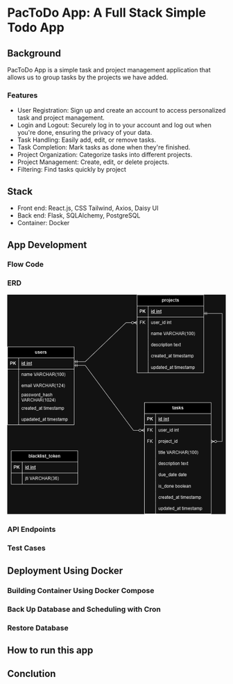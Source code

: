 # PacToDo App: A Full Stack Simple Todo App
## Background
PacToDo App is a simple task and project management application that allows us to group tasks by the projects we have added. 
### Features
- User Registration: Sign up and create an account to access personalized task and project management.  
- Login and Logout: Securely log in to your account and log out when you're done, ensuring the privacy of your data.  
- Task Handling: Easily add, edit, or remove tasks.
- Task Completion: Mark tasks as done when they're finished.
- Project Organization: Categorize tasks into different projects.
- Project Management: Create, edit, or delete projects.
- Filtering: Find tasks quickly by project

## Stack
- Front end: React.js, CSS Tailwind, Axios, Daisy UI  
- Back end: Flask, SQLAlchemy, PostgreSQL
- Container: Docker

## App Development
### Flow Code

### ERD
![ERD of PacToDo App](./readmeimg/TodoERD.png "ERD of PacToDo App")
### API Endpoints
### Test Cases
## Deployment Using Docker
### Building Container Using Docker Compose
### Back Up Database and Scheduling with Cron
### Restore Database
## How to run this app
## Conclution
